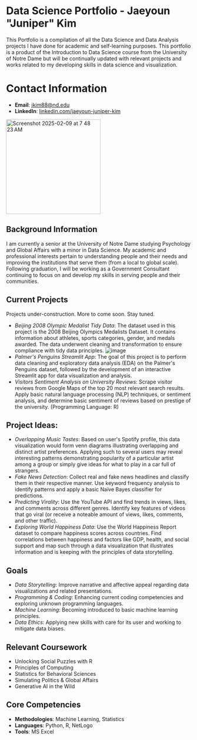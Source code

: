 # Data Science Portfolio - Jaeyoun "Juniper" Kim 
This Portfolio is a compilation of all the Data Science and Data Analysis projects I have done for academic and self-learning purposes. This portfolio is a product of the Introduction to Data Science course from the University of Notre Dame but will be continually updated with relevant projects and works related to my developing skills in data science and visualization. 


# Contact Information
- **Email**: [jkim88@nd.edu](jkim88@nd.edu) 
- **LinkedIn**: [linkedin.com/jaeyoun-juniper-kim](https://www.linkedin.com/in/jaeyoun-juniper-kim-0550252b2/)
<img width="257" alt="Screenshot 2025-02-09 at 7 48 23 AM" src="https://github.com/user-attachments/assets/31fa35f6-29b6-4e9a-a359-50ce272fe6ea" />

## Background Information
I am currently a senior at the University of Notre Dame studying Psychology and Global Affairs with a minor in Data Science. My academic and professional interests pertain to understanding people and their needs and improving the institutions that serve them (from a local to global scale). Following graduation, I will be working as a Government Consultant continuing to focus on and develop my skills in serving people and their communities. 

## Current Projects
Projects under-construction. More to come soon. Stay tuned. 
- _Beijing 2008 Olympic Medalist Tidy Data_: The dataset used in this project is the 2008 Beijing Olympics Medalists Dataset. It contains information about athletes, sports categories, gender, and medals awarded. The data underwent cleaning and transformation to ensure compliance with tidy data principles.
![image](https://github.com/user-attachments/assets/f494471e-a24b-4c82-a06f-af0ea32c4bbf)
- _Palmer's Penguins Streamlit App_: The goal of this project is to perform data cleaning and exploratory data analysis (EDA) on the Palmer's Penguins dataset, followed by the development of an interactive Streamlit app for data visualization and analysis.
- _Visitors Sentiment Analysis on University Reviews_: Scrape visitor reviews from Google Maps of the top 20 most relevant search results. Apply basic natural language processing (NLP) techniques, or sentiment analysis, and determine basic sentiment of reviews based on prestige of the university. (Programming Language: R) 

## Project Ideas: 
- _Overlapping Music Tastes_: Based on user's Spotify profile, this data visualization would form venn diagrams illustrating overlapping and distinct artist preferences. Applying such to several users may reveal interesting patterns demonstrating popularity of a particular artist among a group or simply give ideas for what to play in a car full of strangers.
- _Fake News Detection_: Collect real and fake news headlines and classify them in their respective manner. Use keyword frequency analysis to identify patterns and apply a basic Naïve Bayes classifier for predictions.
- _Predicting Virality_: Use the YouTube API and find trends in views, likes, and comments across different genres. Identify key features of videos that go viral (or receive a noteable amount of views, likes, comments, and other traffic).
- _Exploring World Happiness Data_: Use the World Happiness Report dataset to compare happiness scores across countries. Find correlations between happiness and factors like GDP, health, and social support and map such through a data visualization that illustrates information and is keeping with the principles of data storytelling. 

## Goals 
- _Data Storytelling_: Improve narrative and affective appeal regarding data visualizations and related presentations. 
- _Programming & Coding_: Enhancing current coding competencies and exploring unknown programming languages.
- _Machine Learning_: Becoming introduced to basic machine learning principles. 
- _Data Ethics_: Applying new skills with care for its user and working to mitigate data biases. 

## Relevant Coursework
- Unlocking Social Puzzles with R
- Principles of Computing
- Statistics for Behavioral Sciences
- Simulating Politics & Global Affairs
- Generative AI in the Wild

## Core Competencies
- **Methodologies**: Machine Learning, Statistics
- **Languages**: Python, R, NetLogo
- **Tools**: MS Excel

  
